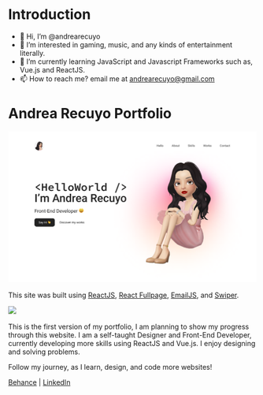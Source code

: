 # Introduction #
- 👋 Hi, I’m @andrearecuyo
- 👀 I’m interested in gaming, music, and any kinds of entertainment literally.
- 🌱 I’m currently learning JavaScript and Javascript Frameworks such as, Vue.js and ReactJS.
- 📫 How to reach me? email me at andrearecuyo@gmail.com

# Andrea Recuyo Portfolio #

<img src="https://raw.githubusercontent.com/andrearecuyo/andrearecuyoportfolio/main/src/assets/img/hero.png">

This site was built using [ReactJS](https://reactjs.org/), [React Fullpage](https://github.com/alvarotrigo/react-fullpage), [EmailJS](https://www.emailjs.com/), and [Swiper](https://swiperjs.com/).

<img src="https://cdn.freelogovectors.net/wp-content/uploads/2018/12/react-logo.png" width="200">

This is the first version of my portfolio, I am planning to show my progress through this website. I am a self-taught Designer and Front-End Developer, currently developing more skills using ReactJS and Vue.js. I enjoy designing and solving problems. 

Follow my journey, as I learn, design, and code more websites!

[Behance](https://www.behance.net/andrearecuyo) |
[LinkedIn](https://www.linkedin.com/in/andrearecuyo/)
